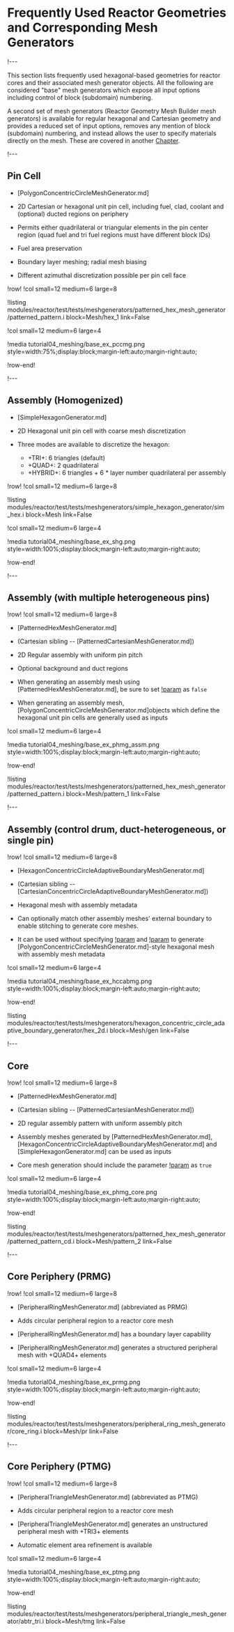 # Frequently Used Reactor Geometries and Corresponding Mesh Generators

!---

This section lists frequently used hexagonal-based geometries for reactor cores and their associated mesh generator objects. All the following are considered "base" mesh generators which expose all input options including control of block (subdomain) numbering.

A second set of mesh generators (Reactor Geometry Mesh Builder mesh generators) is available for regular hexagonal and Cartesian geometry and provides a reduced set of input options, removes any mention of block (subdomain) numbering, and instead allows the user to specify materials directly on the mesh. These are covered in another [Chapter](step10_rgmb.md).

!---

## Pin Cell

- [PolygonConcentricCircleMeshGenerator.md]

- 2D Cartesian or hexagonal unit pin cell, including fuel, clad, coolant and (optional) ducted regions on periphery

- Permits either quadrilateral or triangular elements in the pin center region (quad fuel and tri fuel regions must have different block IDs)
- Fuel area preservation
- Boundary layer meshing; radial mesh biasing
- Different azimuthal discretization possible per pin cell face

!row!
!col small=12 medium=6 large=8

!listing modules/reactor/test/tests/meshgenerators/patterned_hex_mesh_generator/patterned_pattern.i
         block=Mesh/hex_1
         link=False

!col small=12 medium=6 large=4

!media tutorial04_meshing/base_ex_pccmg.png
       style=width:75%;display:block;margin-left:auto;margin-right:auto;

!row-end!

!---

## Assembly (Homogenized)

- [SimpleHexagonGenerator.md]

- 2D Hexagonal unit pin cell with coarse mesh discretization

- Three modes are available to discretize the hexagon:

  - +TRI+: 6 triangles (default)
  - +QUAD+: 2 quadrilateral
  - +HYBRID+: 6 triangles + 6 \* layer number quadrilateral per assembly

!row!
!col small=12 medium=6 large=8

!listing modules/reactor/test/tests/meshgenerators/simple_hexagon_generator/sim_hex.i
         block=Mesh
         link=False

!col small=12 medium=6 large=4

!media tutorial04_meshing/base_ex_shg.png
       style=width:100%;display:block;margin-left:auto;margin-right:auto;

!row-end!

!---

## Assembly (with multiple heterogeneous pins)

!row!
!col small=12 medium=6 large=8

- [PatternedHexMeshGenerator.md]
- (Cartesian sibling -- [PatternedCartesianMeshGenerator.md])

- 2D Regular assembly with uniform pin pitch
- Optional background and duct regions

- When generating an assembly mesh using [PatternedHexMeshGenerator.md], be sure to set [!param](/Mesh/PatternedHexMeshGenerator/generate_core_metadata) as `false`
- When generating an assembly mesh, [PolygonConcentricCircleMeshGenerator.md]objects which define the hexagonal unit pin cells are generally used as inputs

!col small=12 medium=6 large=4

!media tutorial04_meshing/base_ex_phmg_assm.png
       style=width:100%;display:block;margin-left:auto;margin-right:auto;

!row-end!

!listing modules/reactor/test/tests/meshgenerators/patterned_hex_mesh_generator/patterned_pattern.i
         block=Mesh/pattern_1
         link=False

!---

## Assembly (control drum, duct-heterogeneous, or single pin)

!row!
!col small=12 medium=6 large=8

- [HexagonConcentricCircleAdaptiveBoundaryMeshGenerator.md]
- (Cartesian sibling -- [CartesianConcentricCircleAdaptiveBoundaryMeshGenerator.md])

- Hexagonal mesh with assembly metadata
- Can optionally match other assembly meshes' external boundary to enable stitching to generate core meshes.

- It can be used without specifying [!param](/Mesh/HexagonConcentricCircleAdaptiveBoundaryMeshGenerator/sides_to_adapt) and [!param](/Mesh/HexagonConcentricCircleAdaptiveBoundaryMeshGenerator/meshes_to_adapt_to) to generate [PolygonConcentricCircleMeshGenerator.md]-style hexagonal mesh with assembly mesh metadata

!col small=12 medium=6 large=4

!media tutorial04_meshing/base_ex_hccabmg.png
       style=width:100%;display:block;margin-left:auto;margin-right:auto;

!row-end!

!listing modules/reactor/test/tests/meshgenerators/hexagon_concentric_circle_adaptive_boundary_generator/hex_2d.i
         block=Mesh/gen
         link=False

!---

## Core

!row!
!col small=12 medium=6 large=8

- [PatternedHexMeshGenerator.md]
- (Cartesian sibling -- [PatternedCartesianMeshGenerator.md])

- 2D regular assembly pattern with uniform assembly pitch

- Assembly meshes generated by [PatternedHexMeshGenerator.md], [HexagonConcentricCircleAdaptiveBoundaryMeshGenerator.md] and [SimpleHexagonGenerator.md] can be used as inputs
- Core mesh generation should include the parameter [!param](/Mesh/PatternedHexMeshGenerator/generate_core_metadata) as `true`

!col small=12 medium=6 large=4

!media tutorial04_meshing/base_ex_phmg_core.png
       style=width:100%;display:block;margin-left:auto;margin-right:auto;

!row-end!

!listing modules/reactor/test/tests/meshgenerators/patterned_hex_mesh_generator/patterned_pattern_cd.i
         block=Mesh/pattern_2
         link=False

!---

## Core Periphery (PRMG)

!row!
!col small=12 medium=6 large=8

- [PeripheralRingMeshGenerator.md] (abbreviated as PRMG)

- Adds circular peripheral region to a reactor core mesh
- [PeripheralRingMeshGenerator.md] has a boundary layer capability

- [PeripheralRingMeshGenerator.md] generates a structured peripheral mesh with +QUAD4+ elements

!col small=12 medium=6 large=4

!media tutorial04_meshing/base_ex_prmg.png
       style=width:100%;display:block;margin-left:auto;margin-right:auto;

!row-end!

!listing modules/reactor/test/tests/meshgenerators/peripheral_ring_mesh_generator/core_ring.i
         block=Mesh/pr
         link=False

!---

## Core Periphery (PTMG)

!row!
!col small=12 medium=6 large=8

- [PeripheralTriangleMeshGenerator.md] (abbreviated as PTMG)

- Adds circular peripheral region to a reactor core mesh

- [PeripheralTriangleMeshGenerator.md] generates an unstructured peripheral mesh with +TRI3+ elements

- Automatic element area refinement is available

!col small=12 medium=6 large=4

!media tutorial04_meshing/base_ex_ptmg.png
       style=width:100%;display:block;margin-left:auto;margin-right:auto;

!row-end!

!listing modules/reactor/test/tests/meshgenerators/peripheral_triangle_mesh_generator/abtr_tri.i
         block=Mesh/tmg
         link=False
